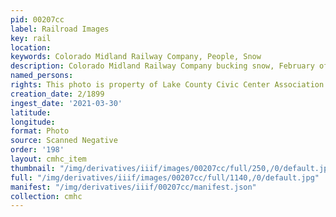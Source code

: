 ```yaml
---
pid: 00207cc
label: Railroad Images
key: rail
location: 
keywords: Colorado Midland Railway Company, People, Snow
description: Colorado Midland Railway Company bucking snow, February of 1899
named_persons: 
rights: This photo is property of Lake County Civic Center Association.
creation_date: 2/1899
ingest_date: '2021-03-30'
latitude: 
longitude: 
format: Photo
source: Scanned Negative
order: '198'
layout: cmhc_item
thumbnail: "/img/derivatives/iiif/images/00207cc/full/250,/0/default.jpg"
full: "/img/derivatives/iiif/images/00207cc/full/1140,/0/default.jpg"
manifest: "/img/derivatives/iiif/00207cc/manifest.json"
collection: cmhc
---
```

